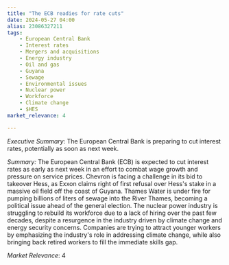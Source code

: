 ```yaml
---
title: "The ECB readies for rate cuts"
date: 2024-05-27 04:00
alias: 23086327211
tags:
    - European Central Bank
    - Interest rates
    - Mergers and acquisitions
    - Energy industry
    - Oil and gas
    - Guyana
    - Sewage
    - Environmental issues
    - Nuclear power
    - Workforce
    - Climate change
    - $HES
market_relevance: 4

---
```

*Executive Summary*: The European Central Bank is preparing to cut interest rates, potentially as soon as next week.


*Summary:*
The European Central Bank (ECB) is expected to cut interest rates as early as next week in an effort to combat wage growth and pressure on service prices. Chevron is facing a challenge in its bid to takeover Hess, as Exxon claims right of first refusal over Hess's stake in a massive oil field off the coast of Guyana. Thames Water is under fire for pumping billions of liters of sewage into the River Thames, becoming a political issue ahead of the general election. The nuclear power industry is struggling to rebuild its workforce due to a lack of hiring over the past few decades, despite a resurgence in the industry driven by climate change and energy security concerns. Companies are trying to attract younger workers by emphasizing the industry's role in addressing climate change, while also bringing back retired workers to fill the immediate skills gap.



*Market Relevance*: 4
  